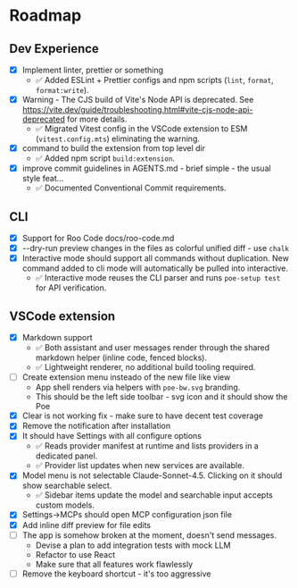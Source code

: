 <!-- Must keep this document up to date -->
# Roadmap

## Dev Experience

- [x] Implement linter, prettier or something
    - ✅ Added ESLint + Prettier configs and npm scripts (`lint`, `format`, `format:write`).
- [x] Warning - The CJS build of Vite's Node API is deprecated. See https://vite.dev/guide/troubleshooting.html#vite-cjs-node-api-deprecated for more details.
    - ✅ Migrated Vitest config in the VSCode extension to ESM (`vitest.config.mts`) eliminating the warning.
- [x] command to build the extension from top level dir
    - ✅ Added npm script `build:extension`.
- [x] improve commit guidelines in AGENTS.md - brief simple - the usual style feat...
    - ✅ Documented Conventional Commit requirements.

## CLI

- [x] Support for Roo Code docs/roo-code.md
- [x] --dry-run preview changes in the files as colorful unified diff - use `chalk`
- [x] Interactive mode should support all commands without duplication. New command added to cli mode will automatically be pulled into interactive.
    - ✅ Interactive mode reuses the CLI parser and runs `poe-setup test` for API verification.

## VSCode extension

- [x] Markdown support
    - ✅ Both assistant and user messages render through the shared markdown helper (inline code, fenced blocks).
    - ✅ Lightweight renderer, no additional build tooling required.
- [ ] Create extension menu insteado of the new file like view
    - App shell renders via helpers with `poe-bw.svg` branding.
    - This should be the left side toolbar - svg icon and it should show the Poe 
- [x] Clear is not working fix - make sure to have decent test coverage
- [x] Remove the notification after installation
- [x] It should have Settings with all configure options
    - ✅ Reads provider manifest at runtime and lists providers in a dedicated panel.
    - ✅ Provider list updates when new services are available.
- [x] Model menu is not selectable Claude-Sonnet-4.5. Clicking on it should show searchable select. 
    - ✅ Sidebar items update the model and searchable input accepts custom models.
- [x] Settings->MCPs should open MCP configuration json file
- [x] Add inline diff preview for file edits
- [ ] The app is somehow broken at the moment, doesn't send messages.
    - Devise a plan to add integration tests with mock LLM
    - Refactor to use React 
    - Make sure that all features work flawlessly
- [ ] Remove the keyboard shortcut - it's too aggressive
